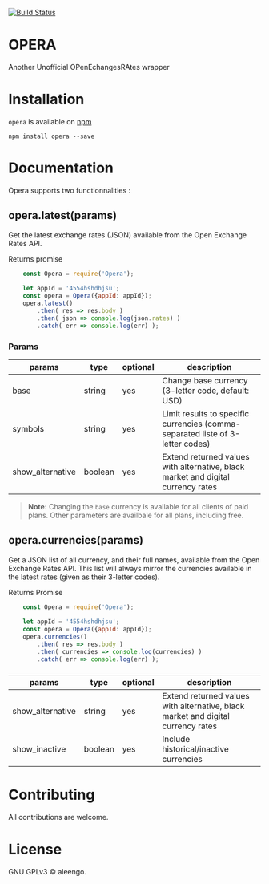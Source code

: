 [![Build Status](https://travis-ci.com/aleengo/opera.svg?branch=master)](https://travis-ci.com/aleengo/opera)

# OPERA
Another Unofficial OPenEchangesRAtes wrapper

# Installation
`opera` is available on [npm][npm_website]

```npm install opera --save```

# Documentation
Opera supports two functionnalities :

## opera.latest(params)
Get the latest exchange rates (JSON) available from the Open Exchange Rates API.

Returns promise

```javascript
    const Opera = require('Opera');
    
    let appId = '4554hshdhjsu';
    const opera = Opera({appId: appId});
    opera.latest()
        .then( res => res.body )
        .then( json => console.log(json.rates) )
        .catch( err => console.log(err) );
```

### Params

| params   | type   | optional  | description|
|----------|--------|-----------|------------|
| base     | string | yes       | Change base currency (3-letter code, default: USD)|
| symbols  | string | yes       | Limit results to specific currencies (comma-separated liste of 3-letter codes)|
|show_alternative| boolean | yes | Extend returned values with alternative, black market and digital currency rates |

> **Note:** Changing the `base` currency is available for all clients of paid plans. Other parameters are availbale for all plans, including free.

## opera.currencies(params)
Get a JSON list of all currency, and their full names, available from the Open Exchange Rates API.
This list will always mirror the currencies available in the latest rates (given as their 3-letter codes).

Returns Promise

```javascript
    const Opera = require('Opera');
    
    let appId = '4554hshdhjsu';
    const opera = Opera({appId: appId});
    opera.currencies()
        .then( res => res.body )
        .then( currencies => console.log(currencies) )
        .catch( err => console.log(err) );
```
### 
| params   | type   | optional  | description|
|----------|--------|-----------|------------|
| show_alternative  | string | yes | Extend returned values with alternative, black market and digital currency rates|
|show_inactive| boolean | yes | Include historical/inactive currencies|


# Contributing
All contributions are welcome.

# License
GNU GPLv3 &copy; aleengo.


[npm_website]: https://www.npmjs.com/
